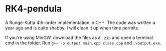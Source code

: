 # RK4-pendula
A Runge-Kutta 4th-order implementation in C++. The code was written a year ago and is quite shabby. I will clean it up when time permits.

If you're using MinGW, download the files as a `.zip` and open a terminal cmd in the folder. Run `g++ -o output main.cpp class.cpp` and `.\output.exe`. 
